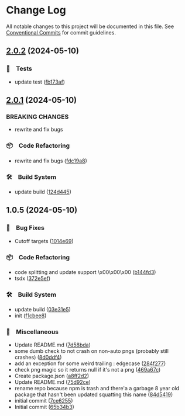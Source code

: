 # Change Log

All notable changes to this project will be documented in this file.
See [Conventional Commits](https://conventionalcommits.org) for commit guidelines.

## [2.0.2](https://github.com/thot-experiment/pnginfo/compare/@bluelovers/auto1111-pnginfo@2.0.1...@bluelovers/auto1111-pnginfo@2.0.2) (2024-05-10)



### 🚨　Tests

* update test ([fb173af](https://github.com/thot-experiment/pnginfo/commit/fb173af84008852312ebb6a0efd76628c5abc6fc))



## [2.0.1](https://github.com/thot-experiment/pnginfo/compare/@bluelovers/auto1111-pnginfo@1.0.5...@bluelovers/auto1111-pnginfo@2.0.1) (2024-05-10)


### BREAKING CHANGES

* rewrite and fix bugs



### 📦　Code Refactoring

* rewrite and fix bugs ([fdc19a8](https://github.com/thot-experiment/pnginfo/commit/fdc19a83997b33df2d37669a8c994df39b4f8c44))


### 🛠　Build System

* update build ([124d445](https://github.com/thot-experiment/pnginfo/commit/124d445754cb94d3a0051b12b15c8ffb6f130701))



## 1.0.5 (2024-05-10)



### 🐛　Bug Fixes

* Cutoff targets ([1014e69](https://github.com/thot-experiment/pnginfo/commit/1014e69326664b6fbfb0880c8b291c74654a10fc))


### 📦　Code Refactoring

* code splitting and update support \x00\x00\x00 ([b144fd3](https://github.com/thot-experiment/pnginfo/commit/b144fd33cafd774e7eedb19eb49a76c66ba4076d))
* tsdx ([372e5ef](https://github.com/thot-experiment/pnginfo/commit/372e5ef946e4e9de6f94e238e6f9c74d68bf8045))


### 🛠　Build System

* update build ([03e31e5](https://github.com/thot-experiment/pnginfo/commit/03e31e55c4a15d4844ebcbaab7833dc96f527946))
* init ([f1cbee8](https://github.com/thot-experiment/pnginfo/commit/f1cbee82d3be91f2de1209fe56a70638577b20e1))


### 🔖　Miscellaneous

* Update README.md ([7d58bda](https://github.com/thot-experiment/pnginfo/commit/7d58bda3b1256387b36cd1a107601fc4c5be9f28))
* some dumb check to not crash on non-auto pngs (probably still crashes) ([8d0ddf4](https://github.com/thot-experiment/pnginfo/commit/8d0ddf4a18c4e342f37bdd29dd13ed4a8830150b))
* add an exception for some weird trailing : edgecase ([284f277](https://github.com/thot-experiment/pnginfo/commit/284f2775572b74c378219989f0adf5279d1326fa))
* check png magic so it returns null if it's not a png ([469a67c](https://github.com/thot-experiment/pnginfo/commit/469a67c4355366b30ee0ddb84db26e8da22f36e3))
* Create package.json ([a8ff2d2](https://github.com/thot-experiment/pnginfo/commit/a8ff2d281c856ee53b1e9c1d042155167f7349e3))
* Update README.md ([75d92ce](https://github.com/thot-experiment/pnginfo/commit/75d92ce80a6138ab32e5d42f7c0e9aefb28aea10))
* rename repo because npm is trash and there'a a garbage 8 year old package that hasn't been updated squatting this name ([84d5419](https://github.com/thot-experiment/pnginfo/commit/84d541967d6c6902d822a566ae82e6c24e846c39))
* initial commit ([7ce6255](https://github.com/thot-experiment/pnginfo/commit/7ce6255a706a1a13c04a75e05171d5492e0b8e35))
* Initial commit ([65b34b3](https://github.com/thot-experiment/pnginfo/commit/65b34b34c4d29fe3fe68cbb615ea3aebaa38aa3c))

